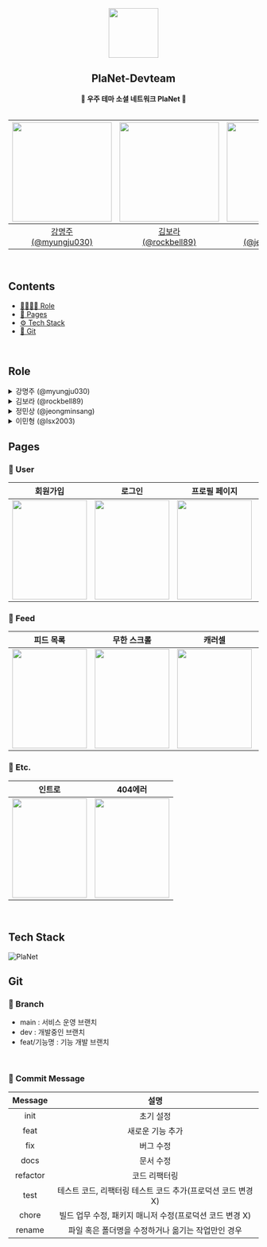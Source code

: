 <div align="center">
  <img src="https://avatars.githubusercontent.com/u/130982389?s=200&v=4" width="100px" height="100px"/>
  <h2>PlaNet-Devteam</h2>
  <b>🚀 우주 테마 소셜 네트워크 PlaNet 🚀</b>
</div>
  <br/>
<div align="center">

| <img src="https://avatars.githubusercontent.com/u/96197310?v=4" width="200px" height="200px"> | <img src="https://avatars.githubusercontent.com/u/52031484?v=4" width="200px" height="200px"> | <img src="https://avatars.githubusercontent.com/u/101001956?v=4" width="200px" height="200px"> | <img src="https://avatars.githubusercontent.com/u/67294348?v=4" width="200px" height="200px"> |
| :-------------------------------------------------------------------------------------------: | :-------------------------------------------------------------------------------------------: | :--------------------------------------------------------------------------------------------: | :-------------------------------------------------------------------------------------------: |
|                   [강명주<br/>(@myungju030)](https://github.com/myungju030)                   |                   [김보라<br/>(@rockbell89)](https://github.com/rockbell89)                   |                 [정민상<br/>(@jeongminsang)](https://github.com/jeongminsang)                  |                      [이민형<br/>(@lsx2003)](https://github.com/lsx2003)                      |

</div>
<br/>

## Contents

- [👨‍👨‍👧‍👦 Role](#role)
- [📃 Pages](#pages)
- [⚙ Tech Stack](#tech-stack)
- [🔗 Git](#git)

<br/>

## Role

<details markdown="1">
  <summary>강명주 (@myungju030)</summary>
  <div>
    <ul>
      <li>공통 컴포넌트</li>
      - 공통으로 사용할 버튼, 모달창 구현
      <li>피드 페이지</li>
      - 피드 생성, 수정 기능 구현<br>
      - 피드 이미지 업로드 구현<br>
      - useMouseDrag 커스텀 훅을 통한 좌우 스크롤 기능 구현
      <li>README.md 작성</li>
    </ul>
  </div>
</details>

<details markdown="1">
  <summary>김보라 (@rockbell89)</summary>
  <div>
    <ul>
      <li> 레이아웃</li>
      - 로그인 상태여부에 따른 레이아웃 구분
      <li> 인트로 & 404 에러</li>
      - 인트로 화면 CSS 애니메이션 적용<br>
      - 404 에러페이지 CSS 애니메이션 적용
      <li> 회원가입 & 로그인</li>
      - 회원가입 및 로그인 기능 구현 <br>
      - useForm 커스텀 훅을 통한 폼 데이터 상태 관리<br>
      - 로그인 시 recoil 및 cookie를 통한 유저정보 상태 관리
      <li> 프로필 페이지</li>
      - 프로필 정보 및 유저별 피드 목록 구현 <br>
      - 프로필 수정 기능 구현<br>
      - 프로필 이미지 업로드  기능 구현
      <li> 기타</li>
      - useInfinityScroll 커스텀 훅 리팩토링 <br>
      - 서버 유저정보 수정 구현<br>
      - 서버 피드 CRUD  구현
    </ul>
  </div>
</details>

<details markdown="1">
  <summary>정민상 (@jeongminsang)</summary>
  <div>
   <ul>
      <li> 피드 페이지</li>
      - SSR 을 활용한 첫 피드 데이터 페칭<br>
      - 이미지 데이터의 갯수에 따라서 피드에 출력되는 방식 변경<br>
      - 피드 폼 구성<br>
      - 피드 스크롤 위치 저장 기능 구현<br>
      - MSW 로 피드 mock data 활용
      <li> useInfiniteQuery를 활용한 무한 스크롤</li>
      - 맨 아래로 스크롤을 이동하면 로딩 스피너가 동작하고 React-Query가 서버에 요청<br>
      - 첫번째 데이터는 SSR을 통해 데이터를 미리 가져오고 무한스크롤은 두번째 데이터부터 순차적으로 가져옴<br>
      - 만약 서버에 데이터가 더 없다면? 더 이상 요청을 보내지 않고 중단
      <li> 이미지 캐러셀</li>
      - 이미지를 클릭하면 모달창이 켜지고 해당 이미지를 자세하게 볼 수 있음<br>
      - 이미지가 여러장일 때 이미지를 드래그하면 다음 이미지로 슬라이드
      <li> 스크롤 동작에 따라 동적으로 하단바 출력 방식 리팩토링</li>
      <li> dayjs 날짜 데이터 가공</li>
    </ul>
  </div>
</details>

<details markdown="1">
  <summary>이민형 (@lsx2003)</summary>
  <div>
   <ul>
      <li>프로젝트 초기설정</li>
      <li>AWS S3 버킷 이미지 업로드 구현</li>
    </ul>
  </div>
</details>

## Pages

### 🚀 User

|                                                                      회원가입                                                                      |                                                                       로그인                                                                       |                                                                   프로필 페이지                                                                    |                                                                    프로필 수정                                                                     |
| :------------------------------------------------------------------------------------------------------------------------------------------------: | :------------------------------------------------------------------------------------------------------------------------------------------------: | :------------------------------------------------------------------------------------------------------------------------------------------------: | :------------------------------------------------------------------------------------------------------------------------------------------------: |
| <img src="https://github.com/PlaNet-Devteam/sns-project-client/assets/96197310/3c38e897-55d2-4869-b288-f81e91ceaa1f" width="150px" height="200px"> | <img src="https://github.com/PlaNet-Devteam/sns-project-client/assets/96197310/f356cc37-8161-484f-af91-2f04ed49a7c0" width="150px" height="200px"> | <img src="https://github.com/PlaNet-Devteam/sns-project-client/assets/96197310/21c4d8a1-aece-4d22-b18d-2831caa1b41d" width="150px" height="200px"> | <img src="https://github.com/PlaNet-Devteam/sns-project-client/assets/96197310/949643fa-b6a0-41f8-8435-fb47a079734c" width="150px" height="200px"> |

### 🚀 Feed

|                                                                     피드 목록                                                                      |                                                                    무한 스크롤                                                                     |                                                                       캐러셀                                                                       |                                                                        생성                                                                        |                                                                     수정&삭제                                                                      |
| :------------------------------------------------------------------------------------------------------------------------------------------------: | :------------------------------------------------------------------------------------------------------------------------------------------------: | :------------------------------------------------------------------------------------------------------------------------------------------------: | :------------------------------------------------------------------------------------------------------------------------------------------------: | :------------------------------------------------------------------------------------------------------------------------------------------------: |
| <img src="https://github.com/PlaNet-Devteam/sns-project-client/assets/96197310/a87c194d-c6f2-4b66-a950-a6340ea41b32" width="150px" height="200px"> | <img src="https://github.com/PlaNet-Devteam/sns-project-client/assets/96197310/abe35ddd-3fbd-499c-8f3f-cecba74e01bd" width="150px" height="200px"> | <img src="https://github.com/PlaNet-Devteam/sns-project-client/assets/96197310/425023ed-79da-4c7a-9219-a232bcb86fd5" width="150px" height="200px"> | <img src="https://github.com/PlaNet-Devteam/sns-project-client/assets/96197310/2ef94175-4b2f-4330-a8db-f947d9a0e562" width="150px" height="200px"> | <img src="https://github.com/PlaNet-Devteam/sns-project-client/assets/96197310/1b70e230-8fbf-42cb-885d-a826b5c36a2e" width="150px" height="200px"> |

### 🚀 Etc.

|                                                                       인트로                                                                       |                                                                      404에러                                                                       |
| :------------------------------------------------------------------------------------------------------------------------------------------------: | :------------------------------------------------------------------------------------------------------------------------------------------------: |
| <img src="https://github.com/PlaNet-Devteam/sns-project-client/assets/96197310/49adea30-2772-4831-ba88-d8087c0738ec" width="150px" height="200px"> | <img src="https://github.com/PlaNet-Devteam/sns-project-client/assets/96197310/862b34cc-8ac3-4192-bff7-0ffa29a50c05" width="150px" height="200px"> |

<br/>

## Tech Stack

![PlaNet](https://github.com/PlaNet-Devteam/sns-project-client/assets/96197310/358b2921-6ccb-41c2-b857-ee072d96bc0c)

## Git

### 🌿 Branch

- main : 서비스 운영 브랜치
- dev : 개발중인 브랜치
- feat/기능명 : 기능 개발 브랜치

<br/>

### 💌 Commit Message

| Message  |                             설명                             |
| :------: | :----------------------------------------------------------: |
|   init   |                          초기 설정                           |
|   feat   |                       새로운 기능 추가                       |
|   fix    |                          버그 수정                           |
|   docs   |                          문서 수정                           |
| refactor |                        코드 리팩터링                         |
|   test   | 테스트 코드, 리팩터링 테스트 코드 추가(프로덕션 코드 변경 X) |
|  chore   |   빌드 업무 수정, 패키지 매니저 수정(프로덕션 코드 변경 X)   |
|  rename  |      파일 혹은 폴더명을 수정하거나 옮기는 작업만인 경우      |
